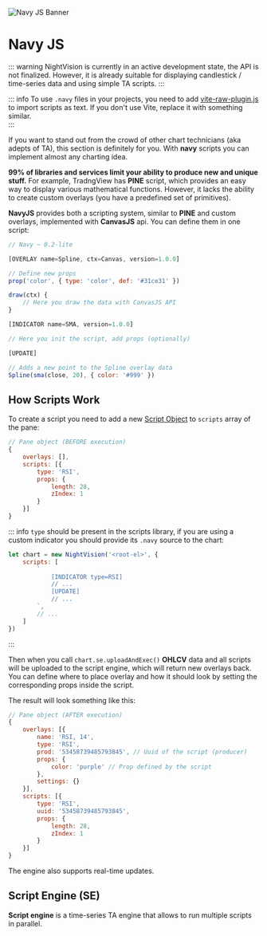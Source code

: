 
![Navy JS Banner](/navy-js.png)

# Navy JS

::: warning
NightVision is currently in an active development state, the API is not finalized. However, it is already suitable for displaying candlestick / time-series data and using simple TA scripts.
:::

::: info 
To use `.navy` files in your projects, you need to add [vite-raw-plugin.js](https://github.com/project-nv/night-vision/blob/a089ce451f5226b0c5e1c39435cc50ff9c5d3842/vite/vite-raw-plugin.js#L1) to import scripts as text. If you don't use Vite, replace it with something similar.  
:::

If you want to stand out from the crowd of other chart technicians (aka adepts of TA), this section is definitely for you. With **navy** scripts you can implement almost any charting idea.

**99% of libraries and services limit your ability to produce new and unique stuff.** For example, TradngView has **PINE** script, which provides an easy way to display various mathematical functions. However, it lacks the ability to create custom overlays (you have a predefined set of primitives).

**NavyJS** provides both a scripting system, similar to **PINE** and custom overlays, implemented with **CanvasJS** api. You can define them in one script:


```js
// Navy ~ 0.2-lite

[OVERLAY name=Spline, ctx=Canvas, version=1.0.0]

// Define new props
prop('color', { type: 'color', def: '#31ce31' })

draw(ctx) {
    // Here you draw the data with CanvasJS API
}

[INDICATOR name=SMA, version=1.0.0]

// Here you init the script, add props (optionally)

[UPDATE]

// Adds a new point to the Spline overlay data
Spline(sma(close, 20), { color: '#999' })
```    

## How Scripts Work

To create a script you need to add a new [Script Object](/guide/data-struct/script-object.html) to `scripts` array of the pane:

```js
// Pane object (BEFORE execution)
{
    overlays: [],
    scripts: [{
        type: 'RSI',
        props: {
            length: 28,
            zIndex: 1
        }
    }]
}
```  

::: info
`type` should be present in the scripts library, if you are using a custom indicator you should provide its `.navy` source to the chart:
```js
let chart = new NightVision('<root-el>', {
    scripts: [
        `
            [INDICATOR type=RSI]
            // ...
            [UPDATE]
            // ...
        `,
        // ...
    ]
})
```
:::

Then when you call `chart.se.uploadAndExec()` **OHLCV** data and all scripts will be uploaded to the script engine, which will return new overlays back. You can define where to place overlay and how it should look by setting the corresponding props inside the script.

The result will look something like this:

```js
// Pane object (AFTER execution)
{
    overlays: [{
        name: 'RSI, 14',
        type: 'RSI',
        prod: '53458739485793845', // Uuid of the script (producer)
        props: {
            color: 'purple' // Prop defined by the script
        },
        settings: {}
    }],
    scripts: [{
        type: 'RSI',
        uuid: '53458739485793845',
        props: {
            length: 28,
            zIndex: 1
        }
    }]
}
```  

The engine also supports real-time updates.   

## Script Engine (SE)

**Script engine** is a time-series TA engine that allows to run multiple scripts in parallel.
